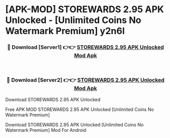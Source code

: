 # [APK-MOD] STOREWARDS 2.95 APK Unlocked - [Unlimited Coins No Watermark Premium] y2n6l



<div align="center">
<h3>🔴 Download [Server1] 👉👉 <a href="https://momento.my/?title=STOREWARDS_2.95_APK_Unlocked">STOREWARDS 2.95 APK Unlocked Mod Apk</a></h3><br>

<h3>🔴 Download [Server2] 👉👉 <a href="https://momento.my/?title=STOREWARDS_2.95_APK_Unlocked">STOREWARDS 2.95 APK Unlocked Mod Apk</a></h3>
</div>



Download STOREWARDS 2.95 APK Unlocked 

Free APK MOD STOREWARDS 2.95 APK Unlocked [Unlimited Coins No Watermark Premium]

Download STOREWARDS 2.95 APK Unlocked [Unlimited Coins No Watermark Premium] Mod For Android
